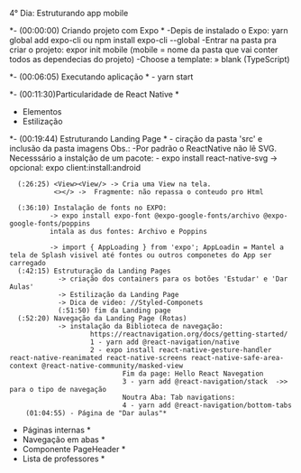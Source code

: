 4° Dia: Estruturando app mobile

*- (00:00:00) Criando projeto com Expo *
	    -Depis de instalado o Expo: yarn global add expo-cli ou npm install expo-cli --global 
	    -Entrar na pasta pra criar o projeto: expor init mobile (mobile = nome da pasta que vai   conter todos as dependecias do projeto)
		  -Choose a template: » blank (TypeScript)

*- (00:06:05) Executando aplicação *
              - yarn start

*- (00:11:30)Particularidade de React Native *
  - Elementos
  - Estilização

*- (00:19:44) Estruturando Landing Page *
              - ciração da pasta 'src' e inclusão da pasta imagens
    Obs.: -Por padrão o ReactNative não lê SVG. Necesssário a instalção de um pacote: 
            - expo install react-native-svg
                -> opcional: expo client:install:android

      (:26:25) <View><View/> -> Cria uma View na tela.
               <></> ->  Fragmente: não repassa o conteudo pro Html

      (:36:10) Instalação de fonts no EXPO:
              -> expo install expo-font @expo-google-fonts/archivo @expo-google-fonts/poppins
              intala as dus fontes: Archivo e Poppins

              -> import { AppLoading } from 'expo'; AppLoadin = Mantel a tela de Splash visivel até fontes ou outros componetes do App ser carregado
      (:42:15) Estruturação da Landing Pages 
                -> criação dos containers para os botões 'Estudar' e 'Dar Aulas'
                -> Estilização da Landing Page 
                -> Dica de video: //Styled-Componets
                (:51:50) fim da Landing page
      (:52:20) Navegação da Landing Page (Rotas)
                -> instalação da Biblioteca de navegação:
                        https://reactnavigation.org/docs/getting-started/
                        1 - yarn add @react-navigation/native
                        2 - expo install react-native-gesture-handler react-native-reanimated react-native-screens react-native-safe-area-context @react-native-community/masked-view
                                Fim da page: Hello React Navegation
                                3 - yarn add @react-navigation/stack  ->> para o tipo de navegação
                                Noutra Aba: Tab navigations:
                                4 - yarn add @react-navigation/bottom-tabs
        (01:04:55) - Página de "Dar aulas"*
- Páginas internas *
- Navegação em abas *
- Componente PageHeader *
- Lista de professores *